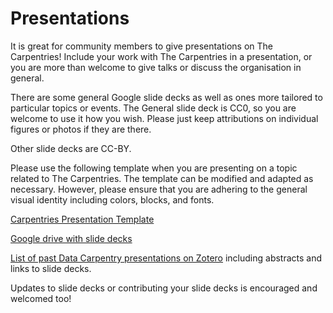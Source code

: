 # Presentations

It is great for community members to give presentations on The Carpentries!
Include your work with The Carpentries in a presentation, or you are more than welcome
to give talks or discuss the organisation in general.

There are some general Google slide decks as well as ones more tailored to
particular topics or events. The General slide deck is CC0, so you are welcome to use it how you wish. Please just keep attributions on individual figures or photos if they are there.

Other slide decks are CC-BY.

Please use the following template when you are presenting on a topic related to The Carpentries. The template can be modified and adapted as necessary. However, please ensure that you are adhering to the general visual identity including colors, blocks, and fonts.

[Carpentries Presentation Template](https://docs.google.com/presentation/d/160gj2GGepxlwJb2F0mPjUQ92aYENr8R_qulkuHXe5SU/edit#slide=id.p)

[Google drive with slide decks](https://drive.google.com/drive/folders/12D0D9F2GJX4TIwzWkSHYdaI0VFdYYCul)

[List of past Data Carpentry presentations on Zotero](https://www.zotero.org/groups/597593/datacarpentry/items/collectionKey/WT38F37Q) including abstracts and links to slide decks.

Updates to slide decks or contributing your slide decks is encouraged and welcomed too!
